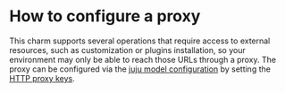 # How to configure a proxy

This charm supports several operations that require access to external resources, such as customization or plugins installation, so your environment may only be able to reach those URLs through a proxy. The proxy can be configured via the [juju model configuration](https://juju.is/docs/juju/manage-models#heading--configure-a-model) by setting the [HTTP proxy keys](https://juju.is/docs/juju/list-of-model-configuration-keys).
